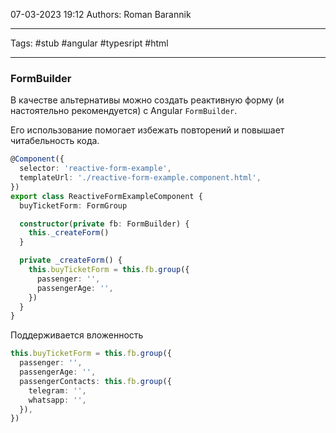 07-03-2023
19:12
Authors: Roman Barannik
***
Tags: #stub #angular #typesript #html
***
### FormBuilder

В качестве альтернативы можно создать реактивную форму (и настоятельно рекомендуется) с Angular `FormBuilder`.

Его использование помогает избежать повторений и повышает читабельность кода.

```ts
@Component({
  selector: 'reactive-form-example',
  templateUrl: './reactive-form-example.component.html',
})
export class ReactiveFormExampleComponent {
  buyTicketForm: FormGroup

  constructor(private fb: FormBuilder) {
    this._createForm()
  }

  private _createForm() {
    this.buyTicketForm = this.fb.group({
      passenger: '',
      passengerAge: '',
    })
  }
}
```

Поддерживается вложенность

```ts
this.buyTicketForm = this.fb.group({
  passenger: '',
  passengerAge: '',
  passengerContacts: this.fb.group({
    telegram: '',
    whatsapp: '',
  }),
})
```



